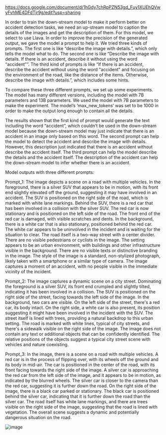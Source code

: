 https://docs.google.com/document/d/1hGdy7chRpPZN53gd_Fuy1XUEhQVwyFvhME4DFdTjr9g/edit?usp=sharing

In order to train the down-stream model to make it perform better on accident detection tasks, we need an up-stream model to caption the details of the images and get the description of them. For this model, we select to use Llava. In order to improve the precision of the generated output, we gave the model a prompt to help it. We tried three kinds of prompts. The first one is like “describe the image with details.”, which only tells the model what to do. The second one is like “Describe the image with details. If there is an accident, describe it without using the word “accident””. The third kind of prompts is like “If there is an accident, describe the accident without using the word "accident" and focusing on the environment of the road, like the distance of the items. Otherwise, describe the image with details.”, which includes some hints. 

To compare these three different prompts, we set up some experiments. The model has many different versions, including the model with 7B parameters and 13B parameters. We used the model with 7B parameters to make the experiment. The model’s ‘max_new_tokens’ was set to be 1000 in order to make the output long enough to contain all the details. 

The results shown that the first kind of prompt would generate the text including the word “accident”, which couldn’t be used in the down-stream model because the down-stream model may just indicate that there is an accident in an image only based on this word. The second prompt can help the model to detect the accident and describe the image with details. However, this description just indicated that there is an accident without describe the accident itself. The third prompt can help the model describe the details and the accident itself. The description of the accident can help the down-stream model to infer whether there is an accident.

Model outputs with three different prompts:

Prompt_1: The image depicts a scene on a road with multiple vehicles. In the foreground, there is a silver SUV that appears to be in motion, with its front end slightly elevated off the ground, suggesting it may have involved in an accident. The SUV is positioned on the right side of the road, which is marked with white lane markings. Behind the SUV, there is a red car that has been involved in a collision with the silver SUV. The red car is now stationary and is positioned on the left side of the road. The front end of the red car is damaged, with visible scratches and dents. In the background, there is a white car that is also stationary, positioned behind the red car. The white car appears to be uninvolved in the incident and is waiting for the situation to clear. The road itself is a two-way street with a center divider. There are no visible pedestrians or cyclists in the image. The setting appears to be an urban environment, with buildings and other infrastructure visible in the background. There are no visible texts or distinctive branding in the image. The style of the image is a standard, non-stylized photograph, likely taken with a smartphone or a similar type of camera. The image captures a moment of an accident, with no people visible in the immediate vicinity of the incident. 

Prompt_2: The image captures a dynamic scene on a city street. Dominating the foreground is a silver SUV, its front end crumpled and slightly tilted, indicating it has been involved in a collision. The SUV is positioned on the right side of the street, facing towards the left side of the image. In the background, two cars are visible. On the left side of the street, there's a red car, its body intact. On the right side, a white car is also present, its position suggesting it might have been involved in the incident with the SUV. The street itself is lined with trees, providing a natural backdrop to this urban setting. The road is marked with white lines, typical of city streets, and there's a sidewalk visible on the right side of the image. The image does not contain any text or additional objects that can be confidently identified. The relative positions of the objects suggest a typical city street scene with vehicles and nature coexisting.

Prompt_3: In the image, there is a scene on a road with multiple vehicles. A red car is in the process of flipping over, with its wheels off the ground and its body in mid-air. The car is positioned in the center of the road, with its front facing towards the right side of the image. A silver car is approaching the red car from the left side of the image, and it appears to be in motion, as indicated by the blurred wheels. The silver car is closer to the camera than the red car, suggesting it is further down the road. On the right side of the image, there is a black car parked or stationary. The black car is positioned behind the silver car, indicating that it is further down the road than the silver car. The road itself has white lane markings, and there are trees visible on the right side of the image, suggesting that the road is lined with vegetation. The overall scene suggests a dynamic and potentially dangerous situation on the road.

![image](https://github.com/liuwb2001/research-caption/assets/79987900/0019602a-c99a-4a95-bed8-17e32a4e4beb)
